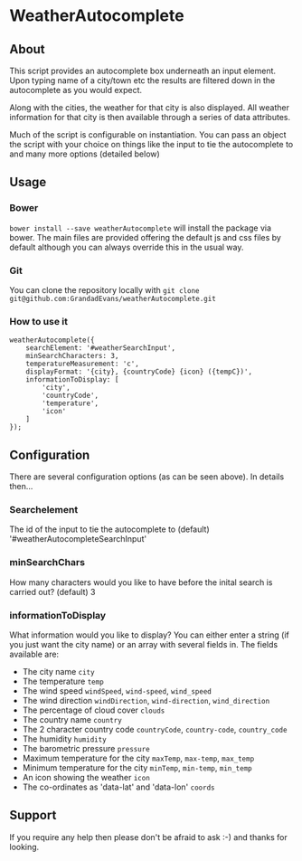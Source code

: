 # WeatherAutocomplete

## About
This script provides an autocomplete box underneath an input element. Upon typing name of a city/town etc the results are filtered down in the autocomplete as you would expect.

Along with the cities, the weather for that city is also displayed. All weather information for that city is then available through a series of data attributes.

Much of the script is configurable on instantiation. You can pass an object the script with your choice on things like the input to tie the autocomplete to and many more options (detailed below)

## Usage

### Bower
`bower install --save weatherAutocomplete` will install the package via bower. The main files are provided offering the default js and css files by default although you can always override this in the usual way.

### Git
You can clone the repository locally with `git clone git@github.com:GrandadEvans/weatherAutocomplete.git`

### How to use it
    weatherAutocomplete({
		searchElement: '#weatherSearchInput',
		minSearchCharacters: 3,
		temperatureMeasurement: 'c',
		displayFormat: '{city}, {countryCode} {icon} ({tempC})',
		informationToDisplay: [
			'city',
			'countryCode',
			'temperature',
			'icon'
		]
    });

## Configuration

There are several configuration options (as can be seen above). In details then&hellip;

### Searchelement
The id of the input to tie the autocomplete to
(default) '#weatherAutocompleteSearchInput'

### minSearchChars
How many characters would you like to have before the inital search is carried out?
(default) 3

### informationToDisplay
What information would you like to display? You can either enter a string (if you just want the city name) or an array with several fields in. The fields available are:

  *   The city name `city`
  *   The temperature `temp`
  *   The wind speed `windSpeed`, `wind-speed`, `wind_speed`
  *   The wind direction `windDirection`, `wind-direction`, `wind_direction`
  *   The percentage of cloud cover `clouds`
  *   The country name `country`
  *   The 2 character country code `countryCode`, `country-code`, `country_code`
  *   The humidity `humidity`
  *   The barometric pressure `pressure`
  *   Maximum temperature for the city `maxTemp`, `max-temp`, `max_temp`
  *   Minimum temperature for the city `minTemp`, `min-temp`, `min_temp`
  *   An icon showing the weather `icon`
  *   The co-ordinates as 'data-lat' and 'data-lon' `coords`

## Support
If you require any help then please don't be afraid to ask :-) and thanks for looking.
